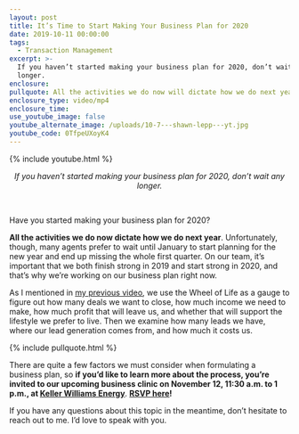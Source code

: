 ```yaml
---
layout: post
title: It’s Time to Start Making Your Business Plan for 2020
date: 2019-10-11 00:00:00
tags:
  - Transaction Management
excerpt: >-
  If you haven’t started making your business plan for 2020, don’t wait any
  longer.
enclosure:
pullquote: All the activities we do now will dictate how we do next year.
enclosure_type: video/mp4
enclosure_time:
use_youtube_image: false
youtube_alternate_image: /uploads/10-7---shawn-lepp---yt.jpg
youtube_code: 0TfpeUXoyK4
---
```


{% include youtube.html %}

<center><em>If you haven&rsquo;t started making your business plan for 2020, don&rsquo;t wait any longer.</em></center>

&nbsp;

Have you started making your business plan for 2020?

**All the activities we do now dictate how we do next year**. Unfortunately, though, many agents prefer to wait until January to start planning for the new year and end up missing the whole first quarter. On our team, it’s important that we both finish strong in 2019 and start strong in 2020, and that’s why we’re working on our business plan right now.

As I mentioned in <u><a target="_blank" href="https://realestateasacareer.ca/examine-your-business-plan-using-the-wheel-of-life.html">my previous video</a></u>, we use the Wheel of Life as a gauge to figure out how many deals we want to close, how much income we need to make, how much profit that will leave us, and whether that will support the lifestyle we prefer to live. Then we examine how many leads we have, where our lead generation comes from, and how much it costs us.

{% include pullquote.html %}

There are quite a few factors we must consider when formulating a business plan, so **if you’d like to learn more about the process, you’re invited to our upcoming business clinic on November 12, 11:30 a.m. to 1 p.m., at <u><a target="_blank" href="https://goo.gl/maps/ACTQiRotSWnTSrxX9">Keller Williams Energy</a></u>**. **<u><a target="_blank" href="https://www.eventbrite.ca/e/business-planning-clinic-tickets-79577314891">RSVP here</a></u>\!**

If you have any questions about this topic in the meantime, don’t hesitate to reach out to me. I’d love to speak with you.